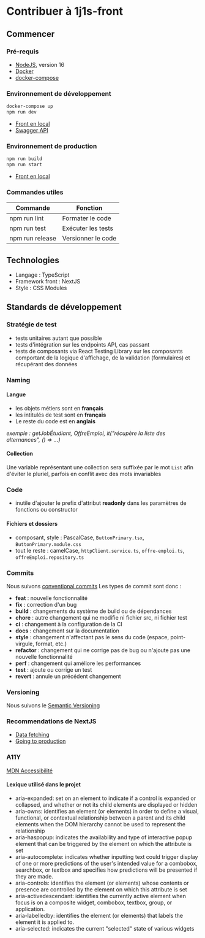 Contribuer à 1j1s-front
===

Commencer
---

### Pré-requis
* [NodeJS](https://nodejs.org/fr/), version 16
* [Docker](https://docs.docker.com/desktop/)
* [docker-compose](https://docs.docker.com/compose/)

### Environnement de développement
```bash
docker-compose up
npm run dev
```

* [Front en local](http://localhost:3000)
* [Swagger API](http://localhost:3000/api)

### Environnement de production
```bash
npm run build
npm run start
```
* [Front en local](http://localhost:3000)


### Commandes utiles
| Commande        | Fonction               |
| --------------- | ---------------------- |
| npm run lint    | Formater le code       |
| npm run test    | Exécuter les tests     |
| npm run release | Versionner le code     |


Technologies
---
* Langage : TypeScript
* Framework front : NextJS
* Style : CSS Modules

Standards de développement
---
### Stratégie de test
* tests unitaires autant que possible
* tests d'intégration sur les endpoints API, cas passant
* tests de composants via React Testing Library sur les composants comportant de la logique d'affichage, de la validation (formulaires) et récupérant des données

### Naming

#### Langue
* les objets métiers sont en **français**
* les intitulés de test sont en **français**
* Le reste du code est en **anglais**

_exemple : getJobÉtudiant, OffreEmploi, it("récupère la liste des alternances", () => ...)_

#### Collection
Une variable représentant une collection sera suffixée par le mot `List` afin d'éviter le pluriel, parfois en conflit avec des mots invariables

### Code
* inutile d'ajouter le prefix d'attribut **readonly** dans les paramètres de fonctions ou constructor

#### Fichiers et dossiers
* composant, style : PascalCase, `ButtonPrimary.tsx`, `ButtonPrimary.module.css`
* tout le reste : camelCase, `httpClient.service.ts`, `offre-emploi.ts`, `offreEmploi.repository.ts`

### Commits
Nous suivons [conventional commits](https://conventionalcommits.org/)
Les types de commit sont donc :
* **feat** : nouvelle fonctionnalité
* **fix** : correction d'un bug
* **build** : changements du système de build ou de dépendances
* **chore** : autre changement qui ne modifie ni fichier src, ni fichier test
* **ci** : changement à la configuration de la CI
* **docs** : changement sur la documentation
* **style** : changement n'affectant pas le sens du code (espace, point-virgule, format, etc.)
* **refactor** : changement qui ne corrige pas de bug ou n'ajoute pas une nouvelle fonctionnalité
* **perf** : changement qui améliore les performances
* **test** : ajoute ou corrige un test
* **revert** : annule un précédent changement

### Versioning
Nous suivons le [Semantic Versioning](https://semver.org)

### Recommendations de NextJS
* [Data fetching](https://nextjs.org/docs/basic-features/data-fetching/overview)
* [Going to production](https://nextjs.org/docs/going-to-production)


### A11Y
[MDN Accessibilité](https://developer.mozilla.org/en-US/docs/Web/Accessibility/ARIA)

#### Lexique utilisé dans le projet

- aria-expanded: set on an element to indicate if a control is expanded or collapsed, and whether or not its child elements are displayed or hidden
- aria-owns: identifies an element (or elements) in order to define a visual, functional, or contextual relationship between a parent and its child elements when the DOM hierarchy cannot be used to represent the relationship
- aria-haspopup: indicates the availability and type of interactive popup element that can be triggered by the element on which the attribute is set
- aria-autocomplete: indicates whether inputting text could trigger display of one or more predictions of the user's intended value for a combobox, searchbox, or textbox and specifies how predictions will be presented if they are made.
- aria-controls: identifies the element (or elements) whose contents or presence are controlled by the element on which this attribute is set
- aria-activedescendant: identifies the currently active element when focus is on a composite widget, combobox, textbox, group, or application.
- aria-labelledby: identifies the element (or elements) that labels the element it is applied to.
- aria-selected: indicates the current "selected" state of various widgets
